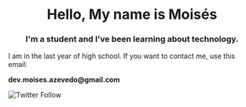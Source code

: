 <h1 align = "center"> Hello, My name is Moisés </h1>
<h3 align = "center"> I'm a student and I've been learning about technology. </h3>
<p>I am in the last year of high school. If you want to contact me, use this email:</p>
<strong>dev.moises.azevedo@gmail.com</strong>

![Twitter Follow](https://img.shields.io/twitter/follow/m4zeboy?label=Twitter&style=social)
